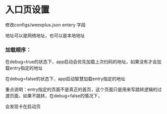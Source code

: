 # 入口页设置

修改configs/weexplus.json  entery 字段

地址可以是网络地址，也可以是本地地址

### 加载顺序：

在debug=true的状态下，app启动会优先加载上次扫码的地址，如果没有才会加载entry指定的地址

在debug=false的状态下，app启动智慧加载entry指定的地址

重点说明：entry指定的页面不是真正的首页，这个页面只是用来写跳转逻辑的过渡页面，如果不跳转，在debug=false的情况下，

会发现卡在启动页

